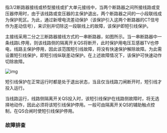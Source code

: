 指3/2断路器接线或桥型接线或扩大单元接线中，当两个断路器之间所接线路或变压器停用时，由于该线路或变压器的主保护退出，两个断路器之间的一小段联线成为保护死区。为此，通过新增电流差动保护（该保护引入这两个断路器的CT信号作为差动信号），来识别并切除这一段联线上的故障，该保护即短引线保护。

主接线采用二分之三断路器接线方式的一串断路器，如图所示。当一串断路器中一条线路L停用，则该线路侧的隔离开关QS将断开，此时保护用电压互感器TV也停电，线路主保护停用，因此该范围短引线故障，将没有快速保护解除故障。为此需设置短引线保护，即短引线纵联差动保护。在上述故障情况下，该保护可快速动作切除故障。

![img](file:///C:\Users\yuri\AppData\Local\Temp\ksohtml22920\wps139.png)

短引线保护在正常运行时都是处于退出状态，当且仅当线路刀闸断开时，短引线才投入运行。

当线路运行，线路侧隔离开关QS投入时，该短引线保护在线路侧故障时，将无选择地动作，因此必须将该短引线保护停用。一般可由隔离开关QS的辅助触点控制，在QS合闸时使短引线保护停用。

### 故障排查